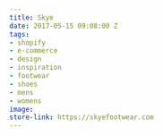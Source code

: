 ```yaml
---
title: Skye
date: 2017-05-15 09:08:00 Z
tags:
- shopify
- e-commerce
- design
- inspiration
- footwear
- shoes
- mens
- womens
image: 
store-link: https://skyefootwear.com
---
```


